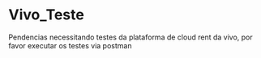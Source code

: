 # Vivo_Teste
Pendencias necessitando testes da plataforma de cloud rent da vivo, por favor executar os testes via postman

